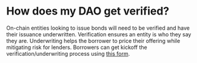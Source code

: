 # How does my DAO get verified?

On-chain entities looking to issue bonds will need to be verified and have their issuance underwritten. Verification ensures an entity is who they say they are. Underwriting helps the borrower to price their offering while mitigating risk for lenders. Borrowers can get kickoff the verification/underwriting process using [this form](https://forms.gle/2yRDPL8Pdmv24xJEA).
